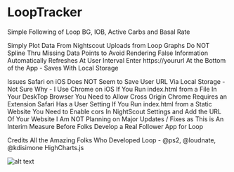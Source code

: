 # LoopTracker
Simple Following of Loop BG, IOB, Active Carbs and Basal Rate

  Simply Plot Data From Nightscout Uploads from Loop
  Graphs Do NOT Spline Thru Missing Data Points to Avoid Rendering False Information
  Automatically Refreshes At User Interval
  Enter https://yoururl At the Bottom of the App - Saves With Local Storage
  
  Issues
  Safari on iOS Does NOT Seem to Save User URL Via Local Storage - Not Sure Why - I Use Chrome on iOS
  If You Run index.html from a File In Your DeskTop Browser You Need to Allow Cross Origin
    Chrome Requires an Extension
    Safari Has a User Setting
  If You Run index.html from a Static Website You Need to Enable cors In NightScout Settings and Add the URL Of Your Website
  I Am NOT Planning on Major Updates / Fixes as This is An Interim Measure Before Folks Develop a Real Follower App for Loop
  
  
  Credits
  All the Amazing Folks Who Developed Loop - @ps2, @loudnate, @kdisimone
  HighCharts.js
  
![alt text](https://raw.githubusercontent.com/Perceptus/LoopTracker/master/looptrackerexampleimage.png)
